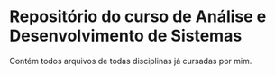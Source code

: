 # Repositório do curso de Análise e Desenvolvimento de Sistemas
Contém todos arquivos de todas disciplinas já cursadas por mim.
